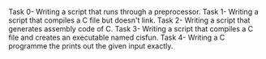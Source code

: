 Task 0- Writing a script that runs through a preprocessor.
Task 1- Writing a script that compiles a C file but doesn't link.
Task 2- Writing a script that generates assembly code of C.
Task 3- Writing a script that compiles a C file and creates an executable named cisfun.
Task 4- Writing a C programme the prints out the given input exactly.
